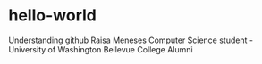 # hello-world
Understanding github
Raisa Meneses
Computer Science student - University of Washington
Bellevue College Alumni 
